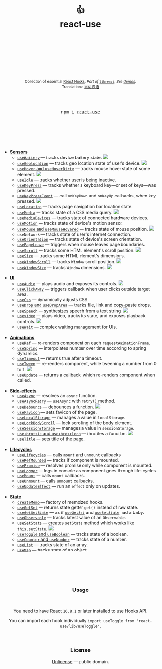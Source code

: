 <div align="center">
  <h1>
    <br/>
    <br/>
    👍
    <br />
    react-use
    <br />
    <br />
    <br />
    <br />
  </h1>
  <sup>
    <br />
    <br />
    <br />
    Collection of essential <a href="https://reactjs.org/docs/hooks-intro.html">React Hooks</a>.</em>
    <em>Port of</em> <a href="https://github.com/streamich/libreact"><code>libreact</code></a>. <em>See <a href="http://streamich.github.io/react-use">demos</a>.</em>
    <br />
    Translations: <a href="https://github.com/zenghongtu/react-use-chinese/blob/master/README.md">🇨🇳 汉语</a>
  </sup>
  <br />
  <br />
  <br />
  <br />
  <pre>npm i <a href="https://www.npmjs.com/package/react-use">react-use</a></pre>
  <br />
  <br />
  <br />
  <br />
  <br />
</div>

- [**Sensors**](./docs/Sensors.md)
  - [`useBattery`](./docs/useBattery.md) &mdash; tracks device battery state. [![][img-demo]](https://codesandbox.io/s/qlvn662zww)
  - [`useGeolocation`](./docs/useGeolocation.md) &mdash; tracks geo location state of user's device. [![][img-demo]](https://streamich.github.io/react-use/?path=/story/sensors-usegeolocation--demo)
  - [`useHover` and `useHoverDirty`](./docs/useHover.md) &mdash; tracks mouse hover state of some element. [![][img-demo]](https://codesandbox.io/s/zpn583rvx)
  - [`useIdle`](./docs/useIdle.md) &mdash; tracks whether user is being inactive.
  - [`useKeyPress`](./docs/useKeyPress.md) &mdash; tracks whether a keyboard key&mdash;or set of keys&mdash;was pressed.
  - [`useKeyPressEvent`](./docs/useKeyPressEvent.md) &mdash; call `onKeyDown` and `onKeyUp` callbacks, when key pressed. [![][img-demo]](https://streamich.github.io/react-use/?path=/story/sensors-usekeypressevent--demo)
  - [`useLocation`](./docs/useLocation.md) &mdash; tracks page navigation bar location state.
  - [`useMedia`](./docs/useMedia.md) &mdash; tracks state of a CSS media query. [![][img-demo]](https://streamich.github.io/react-use/?path=/story/sensors-usemedia--demo)
  - [`useMediaDevices`](./docs/useMediaDevices.md) &mdash; tracks state of connected hardware devices.
  - [`useMotion`](./docs/useMotion.md) &mdash; tracks state of device's motion sensor.
  - [`useMouse` and `useMouseHovered`](./docs/useMouse.md) &mdash; tracks state of mouse position. [![][img-demo]](https://streamich.github.io/react-use/?path=/story/sensors-usemouse--docs)
  - [`useNetwork`](./docs/useNetwork.md) &mdash; tracks state of user's internet connection.
  - [`useOrientation`](./docs/useOrientation.md) &mdash; tracks state of device's screen orientation.
  - [`usePageLeave`](./docs/usePageLeave.md) &mdash; triggers when mouse leaves page boundaries.
  - [`useScroll`](./docs/useScroll.md) &mdash; tracks some HTML element's scroll position. [![][img-demo]](https://streamich.github.io/react-use/?path=/story/sensors-usescroll--docs)
  - [`useSize`](./docs/useSize.md) &mdash; tracks some HTML element's dimensions.
  - [`useWindowScroll`](./docs/useWindowScroll.md) &mdash; tracks `Window` scroll position. [![][img-demo]](https://streamich.github.io/react-use/?path=/story/sensors-usewindowscroll--docs)
  - [`useWindowSize`](./docs/useWindowSize.md) &mdash; tracks `Window` dimensions. [![][img-demo]](https://codesandbox.io/s/m7ln22668)
    <br/>
    <br/>
- [**UI**](./docs/UI.md)
  - [`useAudio`](./docs/useAudio.md) &mdash; plays audio and exposes its controls. [![][img-demo]](https://codesandbox.io/s/2o4lo6rqy)
  - [`useClickAway`](./docs/useClickAway.md) &mdash; triggers callback when user clicks outside target area.
  - [`useCss`](./docs/useCss.md) &mdash; dynamically adjusts CSS.
  - [`useDrop` and `useDropArea`](./docs/useDrop.md) &mdash; tracks file, link and copy-paste drops.
  - [`useSpeech`](./docs/useSpeech.md) &mdash; synthesizes speech from a text string. [![][img-demo]](https://codesandbox.io/s/n090mqz69m)
  - [`useVideo`](./docs/useVideo.md) &mdash; plays video, tracks its state, and exposes playback controls. [![][img-demo]](https://streamich.github.io/react-use/?path=/story/ui-usevideo--demo)
  - [`useWait`](./docs/useWait.md) &mdash; complex waiting management for UIs.
    <br/>
    <br/>
- [**Animations**](./docs/Animations.md)
  - [`useRaf`](./docs/useRaf.md) &mdash; re-renders component on each `requestAnimationFrame`.
  - [`useSpring`](./docs/useSpring.md) &mdash; interpolates number over time according to spring dynamics.
  - [`useTimeout`](./docs/useTimeout.md) &mdash; returns true after a timeout.
  - [`useTween`](./docs/useTween.md) &mdash; re-renders component, while tweening a number from 0 to 1. [![][img-demo]](https://codesandbox.io/s/52990wwzyl)
  - [`useUpdate`](./docs/useUpdate.md) &mdash; returns a callback, which re-renders component when called.
    <br/>
    <br/>
- [**Side-effects**](./docs/Side-effects.md)
  - [`useAsync`](./docs/useAsync.md) &mdash; resolves an `async` function.
  - [`useAsyncRetry`](./docs/useAsyncRetry.md) &mdash; `useAsync` with `retry()` method.
  - [`useDebounce`](./docs/useDebounce.md) &mdash; debounces a function. [![][img-demo]](https://streamich.github.io/react-use/?path=/story/side-effects-usedebounce--demo)
  - [`useFavicon`](./docs/useFavicon.md) &mdash; sets favicon of the page.
  - [`useLocalStorage`](./docs/useLocalStorage.md) &mdash; manages a value in `localStorage`.
  - [`useLockBodyScroll`](./docs/useLockBodyScroll.md) &mdash; lock scrolling of the body element.
  - [`useSessionStorage`](./docs/useSessionStorage.md) &mdash; manages a value in `sessionStorage`.
  - [`useThrottle` and `useThrottleFn`](./docs/useThrottle.md) &mdash; throttles a function. [![][img-demo]](https://streamich.github.io/react-use/?path=/story/side-effects-usethrottle--demo)
  - [`useTitle`](./docs/useTitle.md) &mdash; sets title of the page.
    <br/>
    <br/>
- [**Lifecycles**](./docs/Lifecycles.md)
  - [`useLifecycles`](./docs/useLifecycles.md) &mdash; calls `mount` and `unmount` callbacks.
  - [`useRefMounted`](./docs/useRefMounted.md) &mdash; tracks if component is mounted.
  - [`usePromise`](./docs/usePromise.md) &mdash; resolves promise only while component is mounted.
  - [`useLogger`](./docs/useLogger.md) &mdash; logs in console as component goes through life-cycles.
  - [`useMount`](./docs/useMount.md) &mdash; calls `mount` callbacks.
  - [`useUnmount`](./docs/useUnmount.md) &mdash; calls `unmount` callbacks.
  - [`useUpdateEffect`](./docs/useUpdateEffect.md) &mdash; run an `effect` only on updates.
    <br/>
    <br/>
- [**State**](./docs/State.md)
  - [`createMemo`](./docs/createMemo.md) &mdash; factory of memoized hooks.
  - [`useGetSet`](./docs/useGetSet.md) &mdash; returns state getter `get()` instead of raw state.
  - [`useGetSetState`](./docs/useGetSetState.md) &mdash; as if [`useGetSet`](./docs/useGetSet.md) and [`useSetState`](./docs/useSetState.md) had a baby.
  - [`useObservable`](./docs/useObservable.md) &mdash; tracks latest value of an `Observable`.
  - [`useSetState`](./docs/useSetState.md) &mdash; creates `setState` method which works like `this.setState`. [![][img-demo]](https://codesandbox.io/s/n75zqn1xp0)
  - [`useToggle` and `useBoolean`](./docs/useToggle.md) &mdash; tracks state of a boolean.
  - [`useCounter` and `useNumber`](./docs/useCounter.md) &mdash; tracks state of a number.
  - [`useList`](./docs/useList.md) &mdash; tracks state of an array.
  - [`useMap`](./docs/useMap.md) &mdash; tracks state of an object.
    <br/>
    <br/>

<br />
<br />
<br />

<h2 align="center"><sub>Usage</sub></h2>

<br/>

<p align="center">
You need to have React <code>16.8.1</code> or later installed to use Hooks API.
</p>

<p align="center">
You can import each hook individually <code>import useToggle from 'react-use/lib/useToggle'</code>.
</p>

<br/>

<h2 align="center"><sub>License</sub></h2>

<p align="center">
  <a href="./LICENSE">Unlicense</a> &mdash; public domain.
</p>

[img-demo]: https://img.shields.io/badge/demo-%20%20%20%F0%9F%9A%80-green.svg
